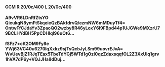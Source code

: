 #### GCM R 20/0c/400 L 20/0c/400
**A9vVR6LDnRfZtsYO**<br/>**QicukgN8ymFtSkqeieQzBAkfdrvQ/ezmNW6mMDuyTf4=**<br/>**OntwFfCJdaYv3ZpaoQO2wzby8R46yLoxY6I9FBpd44p1UJGWe9MXzrU79BCLHYdBH5PpCDHlql96uOt6...**<br/><br/>
**fSFz7+cK2OM9Fy8e**<br/>**YWj63VC40u6270lqXxkz9sjTsQcbJyLSm99uovrEJvA=**<br/>**WvUevBjZ1RJqTEax5TbeTdYGj5WTd1gOzI0qzZdaxsqqfOL2Z3XxUlq1grv1hVA7dP6y+VQJJHa8dDuj...**